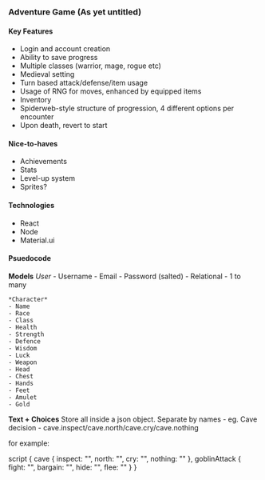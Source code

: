 ### Adventure Game (As yet untitled)

#### Key Features
- Login and account creation
- Ability to save progress
- Multiple classes (warrior, mage, rogue etc)
- Medieval setting
- Turn based attack/defense/item usage
- Usage of RNG for moves, enhanced by equipped items
- Inventory
- Spiderweb-style structure of progression, 4 different options per encounter
- Upon death, revert to start

#### Nice-to-haves
- Achievements
- Stats
- Level-up system
- Sprites?

#### Technologies
- React
- Node
- Material.ui

#### Psuedocode
**Models**
    *User*
    - Username
    - Email
    - Password (salted)
    - Relational - 1 to many

<!-- This data gets updated via a post when user saves the game. Name, Race and Class don't change -->
    *Character*
    - Name
    - Race
    - Class
    - Health
    - Strength
    - Defence
    - Wisdom
    - Luck
    - Weapon
    - Head
    - Chest
    - Hands
    - Feet
    - Amulet
    - Gold

**Text + Choices**
Store all inside a json object. Separate by names - eg. Cave decision - cave.inspect/cave.north/cave.cry/cave.nothing

for example:

script {
    cave {
        inspect: "",
        north: "",
        cry: "",
        nothing: ""
    },
    goblinAttack {
        fight: "",
        bargain: "",
        hide: "",
        flee: ""
    }
}